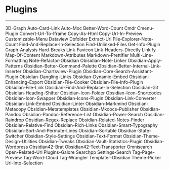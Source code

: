 # Plugins
---
3D-Graph
Auto-Card-Link
Auto-Moc
Better-Word-Count
Cmdr
Cmenu-Plugin
Convert-Url-To-Iframe
Copy-As-Html
Copy-Url-In-Preview
Customizable-Menu
Dataview
Dbfolder
Extract-Url
File-Explorer-Note-Count
Find-And-Replace-In-Selection
Find-Unlinked-Files
Get-Info-Plugin
Graph-Analysis
Hard-Breaks
Link-Favicon
Link-Headers-Directly
Linkify
Map-Of-Content
Markdown-Attributes
Markdown-Prettifier
Multi-Line-Formatting
Note-Refactor-Obsidian
Obisidian-Note-Linker
Obsidian-Apply-Patterns
Obsidian-Better-Command-Palette
Obsidian-Better-Internal-Link-Inserter
Obsidian-Chartsview-Plugin
Obsidian-Core-Search-Assistant-Plugin
Obsidian-Dangling-Links
Obsidian-Dynamic-Embed
Obsidian-Enhancing-Export
Obsidian-File-Cooker
Obsidian-File-Info-Plugin
Obsidian-File-Link
Obsidian-Find-And-Replace-In-Selection
Obsidian-Git
Obsidian-Heading-Shifter
Obsidian-Icon-Folder
Obsidian-Icon-Shortcodes
Obsidian-Icon-Swapper
Obsidian-Icons-Plugin
Obsidian-Link-Converter
Obsidian-Link-Embed
Obsidian-Linter
Obsidian-Markmind
Obsidian-Metacopy
Obsidian-Metatemplates
Obsidian-Mkdocs-Publisher
Obsidian-Pandoc
Obsidian-Pandoc-Reference-List
Obsidian-Power-Search
Obsidian-Raindrop
Obsidian-Regex-Replace
Obsidian-Related-Notes-Finder
Obsidian-Relative-Find
Obsidian-Rich-Links
Obsidian-Smart-Typography
Obsidian-Sort-And-Permute-Lines
Obsidian-Sortable
Obsidian-State-Switcher
Obsidian-Style-Settings
Obsidian-Text-Format
Obsidian-Theme-Design-Utilities
Obsidian-Tweaks
Obsidian-Vault-Statistics-Plugin
Obsidian-Wordpress
Obsidian42-Brat
Obsidian42-Text-Transporter
Omnisearch
Open-Related-Url
Plugins-Galore
Searchpp
Settings-Search
Tag-Page-Preview
Tag-Word-Cloud
Tag-Wrangler
Templater-Obsidian
Theme-Picker
Url-Into-Selection
